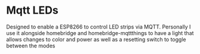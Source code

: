 # Mqtt LEDs
Designed to enable a ESP8266 to control LED strips via MQTT. Personally I use it alongside homebridge and homebridge-mqttthings to have a light that allows changes to color and power as well as a resetting switch to toggle between the modes
